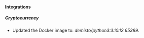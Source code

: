 #### Integrations
##### Cryptocurrency
- Updated the Docker image to: *demisto/python3:3.10.12.65389*.
